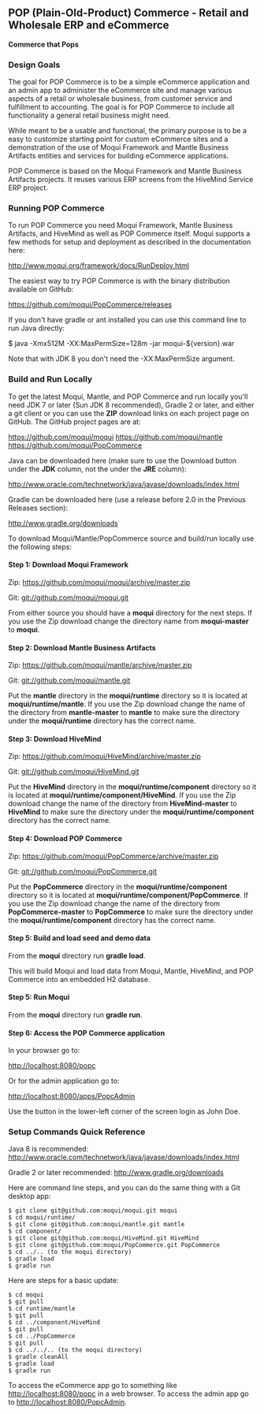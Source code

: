 
## POP (Plain-Old-Product) Commerce - Retail and Wholesale ERP and eCommerce

**Commerce that Pops**

### Design Goals

The goal for POP Commerce is to be a simple eCommerce application and an 
admin app to administer the eCommerce site and manage various aspects of a 
retail or wholesale business, from customer service and fulfillment
to accounting. The goal is for POP Commerce to include all functionality a 
general retail business might need.

While meant to be a usable and functional, the primary purpose is to be a easy
to customize starting point for custom eCommerce sites and a demonstration of
the use of Moqui Framework and Mantle Business Artifacts entities and services 
for building eCommerce applications.

POP Commerce is based on the Moqui Framework and Mantle Business Artifacts 
projects. It reuses various ERP screens from the HiveMind Service ERP project. 

### Running POP Commerce

To run POP Commerce you need Moqui Framework, Mantle Business Artifacts, 
and HiveMind as well as POP Commerce itself. Moqui supports a few methods 
for setup and deployment as described in the documentation here:

<http://www.moqui.org/framework/docs/RunDeploy.html>

The easiest way to try POP Commerce is with the binary distribution available
on GitHub:

<https://github.com/moqui/PopCommerce/releases>

If you don't have gradle or ant installed you can use this command line to
run Java directly:

$ java -Xmx512M -XX:MaxPermSize=128m -jar moqui-${version}.war

Note that with JDK 8 you don't need the -XX:MaxPermSize argument.

### Build and Run Locally

To get the latest Moqui, Mantle, and POP Commerce and run locally you'll 
need JDK 7 or later (Sun JDK 8 recommended), Gradle 2 or later, and either
a git client or you can use the **ZIP** download links on each project page 
on GitHub. The GitHub project pages are at:

<https://github.com/moqui/moqui>
<https://github.com/moqui/mantle>
<https://github.com/moqui/PopCommerce>

Java can be downloaded here (make sure to use the Download button under
the **JDK** column, not the under the **JRE** column):

<http://www.oracle.com/technetwork/java/javase/downloads/index.html>

Gradle can be downloaded here (use a release before 2.0 in the Previous Releases section):

<http://www.gradle.org/downloads>

To download Moqui/Mantle/PopCommerce source and build/run locally use the
following steps:

#### Step 1: Download Moqui Framework

Zip: <https://github.com/moqui/moqui/archive/master.zip>

Git: <git://github.com/moqui/moqui.git>

From either source you should have a **moqui** directory for the next steps.
If you use the Zip download change the directory name from **moqui-master**
to **moqui**.

#### Step 2: Download Mantle Business Artifacts

Zip: <https://github.com/moqui/mantle/archive/master.zip>

Git: <git://github.com/moqui/mantle.git>

Put the **mantle** directory in the **moqui/runtime** directory so it is
located at **moqui/runtime/mantle**. If you use the Zip download change the
name of the directory from **mantle-master** to **mantle** to make sure the
directory under the **moqui/runtime** directory has the correct name.

#### Step 3: Download HiveMind

Zip: <https://github.com/moqui/HiveMind/archive/master.zip>

Git: <git://github.com/moqui/HiveMind.git>

Put the **HiveMind** directory in the **moqui/runtime/component** directory so
it is located at **moqui/runtime/component/HiveMind**. If you use the Zip
download change the name of the directory from **HiveMind-master** to
**HiveMind** to make sure the directory under the **moqui/runtime/component**
directory has the correct name.

#### Step 4: Download POP Commerce

Zip: <https://github.com/moqui/PopCommerce/archive/master.zip>

Git: <git://github.com/moqui/PopCommerce.git>

Put the **PopCommerce** directory in the **moqui/runtime/component** directory so
it is located at **moqui/runtime/component/PopCommerce**. If you use the Zip
download change the name of the directory from **PopCommerce-master** to
**PopCommerce** to make sure the directory under the **moqui/runtime/component**
directory has the correct name.

#### Step 5: Build and load seed and demo data

From the **moqui** directory run **gradle load**.

This will build Moqui and load data from Moqui, Mantle, HiveMind, and POP 
Commerce into an embedded H2 database.

#### Step 5: Run Moqui

From the **moqui** directory run **gradle run**.

#### Step 6: Access the POP Commerce application

In your browser go to:

<http://localhost:8080/popc>

Or for the admin application go to:

<http://localhost:8080/apps/PopcAdmin>

Use the button in the lower-left corner of the screen login as John Doe.

### Setup Commands Quick Reference

Java 8 is recommended: <http://www.oracle.com/technetwork/java/javase/downloads/index.html>

Gradle 2 or later recommended: <http://www.gradle.org/downloads>

Here are command line steps, and you can do the same thing with a Git desktop app:

    $ git clone git@github.com:moqui/moqui.git moqui
    $ cd moqui/runtime/
    $ git clone git@github.com:moqui/mantle.git mantle
    $ cd component/
    $ git clone git@github.com:moqui/HiveMind.git HiveMind
    $ git clone git@github.com:moqui/PopCommerce.git PopCommerce
    $ cd ../.. (to the moqui directory)
    $ gradle load
    $ gradle run

Here are steps for a basic update:

    $ cd moqui
    $ git pull
    $ cd runtime/mantle
    $ git pull
    $ cd ../component/HiveMind
    $ git pull
    $ cd ../PopCommerce
    $ git pull
    $ cd ../../.. (to the moqui directory)
    $ gradle cleanAll
    $ gradle load
    $ gradle run

To access the eCommerce app go to something like <http://localhost:8080/popc> in a
web browser. To access the admin app go to <http://localhost:8080/PopcAdmin>.
